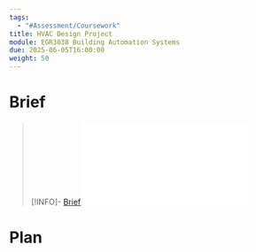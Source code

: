 ```yaml
---
tags:
  - "#Assessment/Coursework"
title: HVAC Design Project
module: EGR3038 Building Automation Systems
due: 2025-06-05T16:00:00
weight: 50
---
```


# Brief

> [!INFO]- [Brief](Projects/Uni%20Projects/Building%20Automation%20Systems/HVAC%20Design%20Project/Brief.md)
> ![Brief](Projects/Uni%20Projects/Building%20Automation%20Systems/HVAC%20Design%20Project/Brief.md)


# Plan

